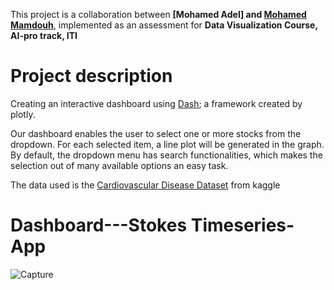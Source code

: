 This project is a collaboration between **[Mohamed Adel] and [Mohamed Mamdouh](https://github.com/nourmamdouh)**, implemented as an assessment for __Data Visualization Course, AI-pro track, ITI__


# **Project description**
Creating an interactive dashboard using [Dash](https://plotly.com/dash/); a framework created by plotly.  

Our dashboard enables the user to select one or more stocks from the dropdown. For each selected item, a line plot will be generated in the graph. By default, the dropdown menu has search functionalities, which makes the selection out of many available options an easy task.

The data used is the [Cardiovascular Disease Dataset](https://www.kaggle.com/sulianova/cardiovascular-disease-dataset?select=cardio_train.csv) from kaggle



# **Dashboard---Stokes Timeseries-App** #

![Capture](https://user-images.githubusercontent.com/44786324/140641792-beea97d1-d86b-4659-a653-63c6f9fd3df6.JPG)
